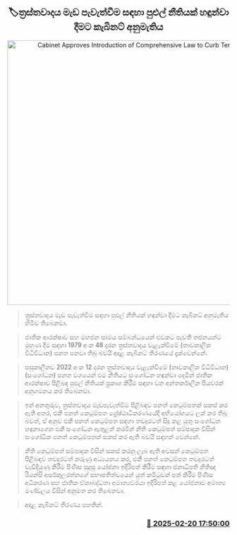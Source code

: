<p align='center'><b><h2 align='center' title='Cabinet Approves Introduction of Comprehensive Law to Curb Terrorism'>🏷ත්‍රස්තවාදය මැඩ පැවැත්වීම සඳහා පුළුල් නීතියක් හඳුන්වා දීමට කැබිනට් අනුමැතිය</h2></b></p>
<p align='center'><img src='https://helakuru.sgp1.cdn.digitaloceanspaces.com/esana/images/lib/cabinet-updates[1].jpg' width='600' alt='Cabinet Approves Introduction of Comprehensive Law to Curb Terrorism'></p>

> ත්‍රස්තවාදය මැඩ පැවැත්වීම සඳහා පුළුල් නීතියක් හඳුන්වා දීමට කැබිනට් අනුමැතිය හිමිව තිබෙනවා.

> ජාතික ආරක්ෂාව සහ මහජන සාමය සම්බන්ධයෙන් එවකට පැවති තජනයන්ට මුහුණ දීම සඳහා 1979 අංක 48 දරන ත්‍රස්තවාදය වැළැක්වීමේ (තාවකාලික විධිවිධාන) පනත පනවා තිබු බවයි අදාළ කැබිනට් තීරණයේ දැක්වෙන්නේ.

> පසුකාලීනව 2022 අංක 12 දරන ත්‍රස්තවාදය වැළැක්වීමේ (තාවකාලික විධිවිධාන) (සංශෝධන) පනත වශයෙන් එම නීතියට සංශෝධන හඳුන්වා දෙමින් ජාතික ආරක්ෂාව පිළිබඳ පුළුල් නීතියක් ප්‍රකාශ කිරීම සඳහා වන අන්තර්කාලීන පියවරක් අනුගමනය කර තිබෙනවා.

> ඉන් අනතුරුව, ත්‍රස්තවාදය මැඩපැවැත්වීම පිළිබඳව පනත් කෙටුම්පතක් සකස් කර ඇති අතර, එකී පනත් කෙටුම්පත ශ්‍රේෂ්ඨාධිකරණයේදී අභියෝගයට ලක් කර තිබූ බවත්, ඒ අනුව එකී පනත් කෙටුම්පත සඳහා තවදුරටත් සිදු කළ යුතු සංශෝධන හඳුනාගෙන එකී සංශෝධන ඇතුළත් කරමින් නීති කෙටුම්පත් සම්පාදක විසින් සංශෝධික පනත් කෙටුම්පතක් සකස් කර ඇති බවයි සඳහන් වෙන්නේ.

> නීති කෙටුම්පත් සම්පාදක විසින් සකස් කරනු ලැබ ඇති අවසන් කෙටුම්පත පිළිබඳව තවදුරටත් කරුණු අධ්‍යයනය කර, එකී පනත් කෙටුම්පත තවදුරටත් වැඩිදියුණු කිරීම පිණිස සුදුසු යෝජනා ඉදිරිපත් කිරීම සඳහා ජනාධිපති නීතිඥ රියන්සි අර්සකුලරත්නගේ සභාපතිත්වයෙන් යුත් කමිටුවක් පත් කිරීම පිණිස අධිකරණ සහ ජාතික ඒකාබද්ධතා අමාත්‍යවරයා ඉදිරිපත් කළ යෝජනාව අමාත්‍ය මණ්ඩලය විසින් අනුමත කර තිබෙනවා.

> අදාළ කැබිනට් තීරණය පහතින්. 



<h3 align='right'><a href='https://www.helakuru.lk/esana/p/107671/'>📅 2025-02-20 17:50:00</a></h3>
